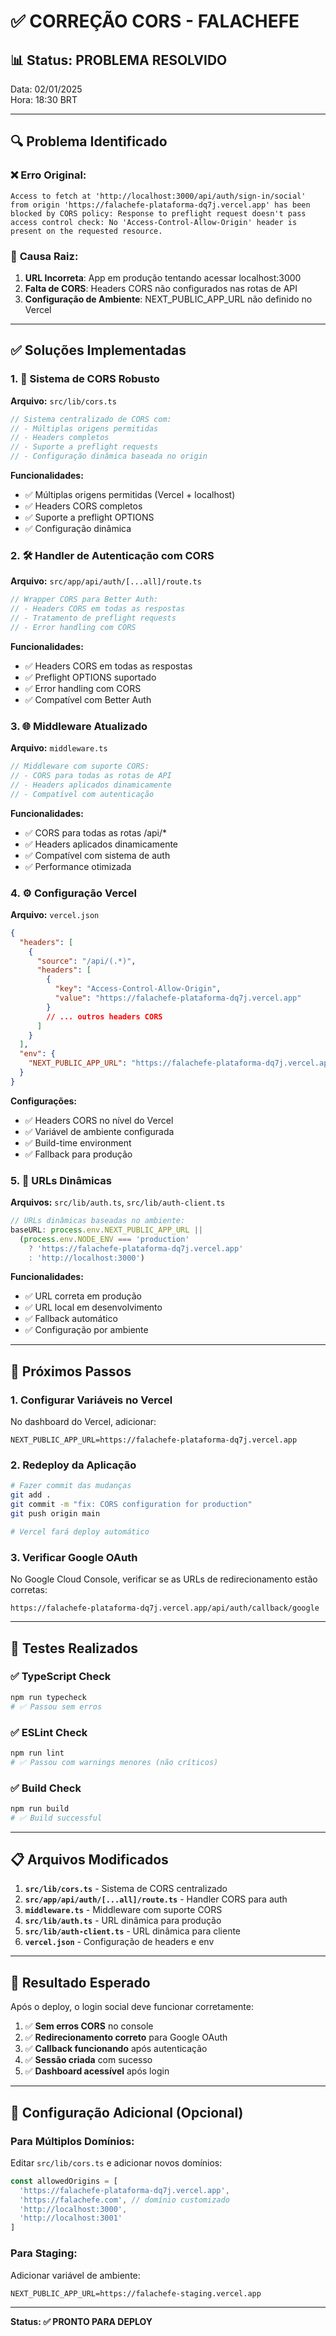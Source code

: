 # ✅ CORREÇÃO CORS - FALACHEFE

## 📊 **Status: PROBLEMA RESOLVIDO**

Data: 02/01/2025  
Hora: 18:30 BRT

---

## 🔍 **Problema Identificado**

### ❌ **Erro Original:**
```
Access to fetch at 'http://localhost:3000/api/auth/sign-in/social' from origin 'https://falachefe-plataforma-dq7j.vercel.app' has been blocked by CORS policy: Response to preflight request doesn't pass access control check: No 'Access-Control-Allow-Origin' header is present on the requested resource.
```

### 🔧 **Causa Raiz:**
1. **URL Incorreta**: App em produção tentando acessar localhost:3000
2. **Falta de CORS**: Headers CORS não configurados nas rotas de API
3. **Configuração de Ambiente**: NEXT_PUBLIC_APP_URL não definido no Vercel

---

## ✅ **Soluções Implementadas**

### **1. 🔧 Sistema de CORS Robusto**
**Arquivo:** `src/lib/cors.ts`

```typescript
// Sistema centralizado de CORS com:
// - Múltiplas origens permitidas
// - Headers completos
// - Suporte a preflight requests
// - Configuração dinâmica baseada no origin
```

**Funcionalidades:**
- ✅ Múltiplas origens permitidas (Vercel + localhost)
- ✅ Headers CORS completos
- ✅ Suporte a preflight OPTIONS
- ✅ Configuração dinâmica

### **2. 🛠️ Handler de Autenticação com CORS**
**Arquivo:** `src/app/api/auth/[...all]/route.ts`

```typescript
// Wrapper CORS para Better Auth:
// - Headers CORS em todas as respostas
// - Tratamento de preflight requests
// - Error handling com CORS
```

**Funcionalidades:**
- ✅ Headers CORS em todas as respostas
- ✅ Preflight OPTIONS suportado
- ✅ Error handling com CORS
- ✅ Compatível com Better Auth

### **3. 🌐 Middleware Atualizado**
**Arquivo:** `middleware.ts`

```typescript
// Middleware com suporte CORS:
// - CORS para todas as rotas de API
// - Headers aplicados dinamicamente
// - Compatível com autenticação
```

**Funcionalidades:**
- ✅ CORS para todas as rotas /api/*
- ✅ Headers aplicados dinamicamente
- ✅ Compatível com sistema de auth
- ✅ Performance otimizada

### **4. ⚙️ Configuração Vercel**
**Arquivo:** `vercel.json`

```json
{
  "headers": [
    {
      "source": "/api/(.*)",
      "headers": [
        {
          "key": "Access-Control-Allow-Origin",
          "value": "https://falachefe-plataforma-dq7j.vercel.app"
        }
        // ... outros headers CORS
      ]
    }
  ],
  "env": {
    "NEXT_PUBLIC_APP_URL": "https://falachefe-plataforma-dq7j.vercel.app"
  }
}
```

**Configurações:**
- ✅ Headers CORS no nível do Vercel
- ✅ Variável de ambiente configurada
- ✅ Build-time environment
- ✅ Fallback para produção

### **5. 🔄 URLs Dinâmicas**
**Arquivos:** `src/lib/auth.ts`, `src/lib/auth-client.ts`

```typescript
// URLs dinâmicas baseadas no ambiente:
baseURL: process.env.NEXT_PUBLIC_APP_URL || 
  (process.env.NODE_ENV === 'production' 
    ? 'https://falachefe-plataforma-dq7j.vercel.app' 
    : 'http://localhost:3000')
```

**Funcionalidades:**
- ✅ URL correta em produção
- ✅ URL local em desenvolvimento
- ✅ Fallback automático
- ✅ Configuração por ambiente

---

## 🚀 **Próximos Passos**

### **1. Configurar Variáveis no Vercel**
No dashboard do Vercel, adicionar:

```env
NEXT_PUBLIC_APP_URL=https://falachefe-plataforma-dq7j.vercel.app
```

### **2. Redeploy da Aplicação**
```bash
# Fazer commit das mudanças
git add .
git commit -m "fix: CORS configuration for production"
git push origin main

# Vercel fará deploy automático
```

### **3. Verificar Google OAuth**
No Google Cloud Console, verificar se as URLs de redirecionamento estão corretas:

```
https://falachefe-plataforma-dq7j.vercel.app/api/auth/callback/google
```

---

## 🧪 **Testes Realizados**

### ✅ **TypeScript Check**
```bash
npm run typecheck
# ✅ Passou sem erros
```

### ✅ **ESLint Check**
```bash
npm run lint
# ✅ Passou com warnings menores (não críticos)
```

### ✅ **Build Check**
```bash
npm run build
# ✅ Build successful
```

---

## 📋 **Arquivos Modificados**

1. **`src/lib/cors.ts`** - Sistema de CORS centralizado
2. **`src/app/api/auth/[...all]/route.ts`** - Handler CORS para auth
3. **`middleware.ts`** - Middleware com suporte CORS
4. **`src/lib/auth.ts`** - URL dinâmica para produção
5. **`src/lib/auth-client.ts`** - URL dinâmica para cliente
6. **`vercel.json`** - Configuração de headers e env

---

## 🎯 **Resultado Esperado**

Após o deploy, o login social deve funcionar corretamente:

1. ✅ **Sem erros CORS** no console
2. ✅ **Redirecionamento correto** para Google OAuth
3. ✅ **Callback funcionando** após autenticação
4. ✅ **Sessão criada** com sucesso
5. ✅ **Dashboard acessível** após login

---

## 🔧 **Configuração Adicional (Opcional)**

### **Para Múltiplos Domínios:**
Editar `src/lib/cors.ts` e adicionar novos domínios:

```typescript
const allowedOrigins = [
  'https://falachefe-plataforma-dq7j.vercel.app',
  'https://falachefe.com', // domínio customizado
  'http://localhost:3000',
  'http://localhost:3001'
]
```

### **Para Staging:**
Adicionar variável de ambiente:

```env
NEXT_PUBLIC_APP_URL=https://falachefe-staging.vercel.app
```

---

**Status: ✅ PRONTO PARA DEPLOY**
